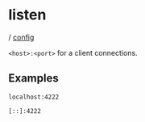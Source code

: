 # listen

/ [config](/reference/config/index.md) 

`<host>:<port>` for a client connections.

## Examples

```
localhost:4222
```
```
[::]:4222
```

